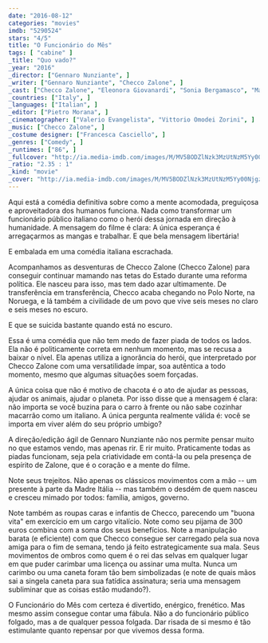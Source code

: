 ```yaml
---
date: "2016-08-12"
categories: "movies"
imdb: "5290524"
stars: "4/5"
title: "O Funcionário do Mês"
tags: [ "cabine" ]
_title: "Quo vado?"
_year: "2016"
_director: ["Gennaro Nunziante", ]
_writer: ["Gennaro Nunziante", "Checco Zalone", ]
_cast: ["Checco Zalone", "Eleonora Giovanardi", "Sonia Bergamasco", "Maurizio Micheli", "Lino Banfi", "Ludovica Modugno", "Antonino Bruschetta", "Paolo Pierobon", "Azzurra Martino", ]
_countries: ["Italy", ]
_languages: ["Italian", ]
_editor: ["Pietro Morana", ]
_cinematographer: ["Valerio Evangelista", "Vittorio Omodei Zorini", ]
_music: ["Checco Zalone", ]
_costume designer: ["Francesca Casciello", ]
_genres: ["Comedy", ]
_runtimes: ["86", ]
_fullcover: "http://ia.media-imdb.com/images/M/MV5BODZlNzk3MzUtNzM5Yy00NjgzLWE3YWYtY2M0YTAxNjJjNjUyXkEyXkFqcGdeQXVyMjkyNDEzNzg@.jpg"
_ratio: "2.35 : 1"
_kind: "movie"
_cover: "http://ia.media-imdb.com/images/M/MV5BODZlNzk3MzUtNzM5Yy00NjgzLWE3YWYtY2M0YTAxNjJjNjUyXkEyXkFqcGdeQXVyMjkyNDEzNzg@._V1._SX98_SY140_.jpg"
---
```

Aqui está a comédia definitiva sobre como a mente acomodada, preguiçosa e aproveitadora dos humanos funciona. Nada como transformar um funcionário público italiano como o herói dessa jornada em direção à humanidade. A mensagem do filme é clara: A única esperança é arregaçarmos as mangas e trabalhar. E que bela mensagem libertária!

E embalada em uma comédia italiana escrachada.

Acompanhamos as desventuras de Checco Zalone (Checco Zalone) para conseguir continuar mamando nas tetas do Estado durante uma reforma política. Ele nasceu para isso, mas tem dado azar ultimamente. De transferência em transferência, Checco acaba chegando no Polo Norte, na Noruega, e lá também a civilidade de um povo que vive seis meses no claro e seis meses no escuro.

E que se suicida bastante quando está no escuro.

Essa é uma comédia que não tem medo de fazer piada de todos os lados. Ela não é politicamente correta em nenhum momento, mas se recusa a baixar o nível. Ela apenas utiliza a ignorância do herói, que interpretado por Checco Zalone com uma versatilidade ímpar, soa autêntica a todo momento, mesmo que algumas situações soem forçadas.

A única coisa que não é motivo de chacota é o ato de ajudar as pessoas, ajudar os animais, ajudar o planeta. Por isso disse que a mensagem é clara: não importa se você buzina para o carro à frente ou não sabe cozinhar macarrão como um italiano. A única pergunta realmente válida é: você se importa em viver além do seu próprio umbigo?

A direção/edição ágil de Gennaro Nunziante não nos permite pensar muito no que estamos vendo, mas apenas rir. E rir muito. Praticamente todas as piadas funcionam, seja pela criatividade em contá-la ou pela presença de espírito de Zalone, que é o coração e a mente do filme.

Note seus trejeitos. Não apenas os clássicos movimentos com a mão -- um presente à parte da Madre Itália -- mas também o desdém de quem nasceu e cresceu mimado por todos: família, amigos, governo.

Note também as roupas caras e infantis de Checco, parecendo um "buona vita" em exercício em um cargo vitalício. Note como seu pijama de 300 euros combina com a soma dos seus benefícios. Note a manipulação barata (e eficiente) com que Checco consegue ser carregado pela sua nova amiga para o fim de semana, tendo já feito estrategicamente sua mala. Seus movimentos de ombros como quem é o rei das selvas em qualquer lugar em que puder carimbar uma licença ou assinar uma multa. Nunca um carimbo ou uma caneta foram tão bem simbolizadas (e note de quais mãos sai a singela caneta para sua fatídica assinatura; seria uma mensagem subliminar que as coisas estão mudando?).

O Funcionário do Mês com certeza é divertido, enérgico, frenético. Mas mesmo assim consegue contar uma fábula. Não a do funcionário público folgado, mas a de qualquer pessoa folgada. Dar risada de si mesmo é tão estimulante quanto repensar por que vivemos dessa forma.
